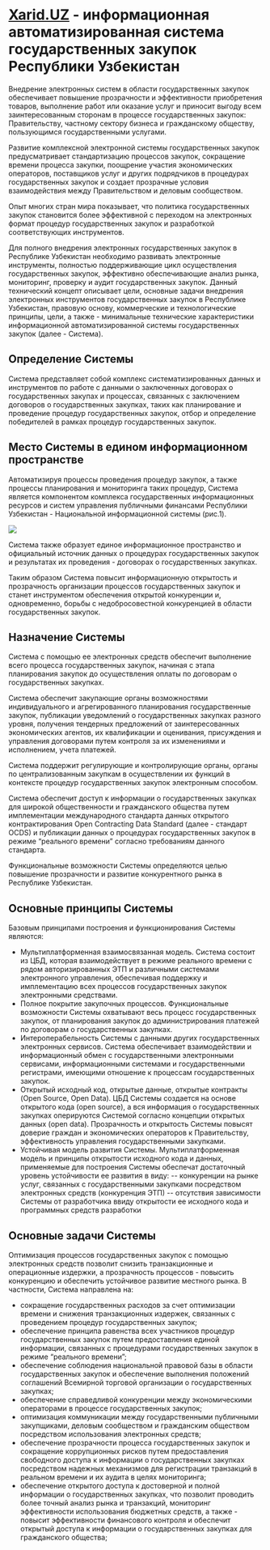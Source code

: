 # [Xarid.UZ](http://xarid.uz/) - информационная автоматизированная система государственных закупок Республики Узбекистан

Внедрение электронных систем в области государственных закупок обеспечивает повышение прозрачности и эффективности приобретения товаров, выполнение работ или оказание услуг и приносит выгоду всем заинтересованным сторонам в процессе государственных закупок: Правительству, частному сектору бизнеса и гражданскому обществу, пользующимся государственными услугами. 

Развитие комплексной электронной системы государственных закупок предусматривает стандартизацию процессов закупок, сокращение времени процесса закупки, поощрение участия экономических операторов, поставщиков услуг и других подрядчиков в процедурах государственных закупок и создает прозрачные условия взаимодействия между Правительством и деловым сообществом.

Опыт многих стран мира показывает, что политика государственных закупок становится более эффективной с переходом на электронных формат процедур государственных закупок и разработкой соответствующих инструментов.

Для полного внедрения электронных государственных закупок в Республике Узбекистан необходимо развивать электронные инструменты, полностью поддерживающие цикл осуществления государственных закупок, эффективно обеспечивающие анализ рынка, мониторинг, проверку и аудит государственных закупок. 
Данный технический концепт описывает цели, основные задачи внедрения электронных инструментов государственных закупок в Республике Узбекистан, правовую основу, коммерческие и технологические принципы, цели, а также - минимальные технические характеристики информационной автоматизированной системы государственных закупок (далее - Система).

## Определение Системы

Система представляет собой комплекс систематизированных данных и инструментов по работе с данными о заключенных договорах о государственных закупах и процессах, связанных с заключением договоров о государственных закупках, таких как планирование и проведение процедур государственных закупок, отбор и определение победителей в рамках процедур государственных закупок.

## Место Системы в едином информационном пространстве

Автоматизируя процессы проведения процедур закупок, а также процессы планирования и мониторинга таких процедур, Система является компонентом комплекса государственных информационных ресурсов и систем управления публичными финансами Республики Узбекистан - Национальной информационной системы (рис.1). 

![](https://github.com/uStudioCompany/xarid.uz/blob/d688a453688cca85af9706d8c3a7ab02e820c0e2/src/assets/UZ_NIS.png)

Система также образует единое информационное пространство и официальный источник данных о процедурах государственных закупок и результатах их проведения - договорах о государственных закупках. 

Таким образом Система повысит информационную открытость и прозрачность организации процессов государственных закупок и станет инструментом обеспечения открытой конкуренции и, одновременно, борьбы с недобросовестной конкуренцией в области государственных закупок.

## Назначение Системы

Система с помощью ее электронных средств обеспечит выполнение всего процесса государственных закупок, начиная с этапа планирования закупок до осуществления оплаты по договорам о государственных закупках. 

Система обеспечит закупающие органы возможностями индивидуального и агрегированного планирования государственные закупок, публикации уведомлений о государственных закупках разного уровня, получения тендерных предложений от заинтересованных экономических агентов, их квалификации и оценивания, присуждения и управления договорами путем контроля за их изменениями и исполнением, учета платежей. 

Система поддержит регулирующие и контролирующие органы, органы по централизованным закупкам в осуществлении их функций в контексте процедур государственных закупок электронным способом. 

Система обеспечит доступ к информации о государственных закупках для широкой общественности и гражданского общества путем имплементации международного  стандарта данных открытого контрактирования Open Contracting Data Standard (далее - стандарт OCDS) и публикации данных о процедурах государственных закупок в режиме “реального времени” согласно требованиям данного стандарта.

Функциональные возможности Системы определяются целью повышение прозрачности и развитие конкурентного рынка в Республике Узбекистан.

## Основные принципы Системы

Базовым принципами построения и функционирования Системы являются:

- Мультиплатформенная взаимосвязанная модель. Система состоит из ЦБД, которая взаимодействует в режиме реального времени с рядом авторизированных ЭТП и различными системами электронного управления, обеспечивая поддержку и имплементацию всех процессов государственных закупок электронными средствами. 
- Полное покрытие закупочных процессов. Функциональные возможности Системы охватывают весь процесс государственных закупок, от планирования закупок до администрирования платежей по договорам о государственных закупках. 
- Интероперабельность Системы с данными других государственных электронных сервисов. Система обеспечивает взаимодействии и информационный обмен с государственными электронными сервисами, информационными системами и государственными регистрами, имеющими отношение к процессам государственных закупок. 
- Открытый исходный код, открытые данные, открытые контракты (Open Source, Open Data). ЦБД Системы создается на основе открытого кода (оpen source), а вся информация о государственных закупках оперируются Системой согласно концепции открытых данных (open data). Прозрачность и открытость Системы повысят доверие граждан и экономических операторов к Правительству, эффективность управления государственными закупками. 
- Устойчивая модель развития Системы. Мультиплатформенная модель и принципы открытости исходного кода и данных, применяемые для построения Системы обеспечат достаточный уровень устойчивости ее развития в виду: 
-- конкуренции на рынке услуг, связанных с государственными закупками посредством электронных средств (конкуренция ЭТП)
-- отсутствия зависимости Системы от разработчика ввиду открытости ее исходного кода и программных средств разработки

## Основные задачи Системы

Оптимизация процессов государственных закупок с помощью электронных средств позволит снизить транзакционные  и операционные издержки, а прозрачность процессов - повысить конкуренцию и обеспечить устойчивое развитие местного рынка. В частности, Система направлена на:

- сокращение государственных расходов за счет оптимизации времени и снижения транзакционных издержек, связанных с проведением процедур государственных закупок;
- обеспечение принципа равенства всех участников процедур государственных закупок путем предоставления единой информации, связанных с процедурами государственных закупок в режиме “реального времени”;
- обеспечение соблюдения национальной правовой базы в области государственных закупок и обеспечение выполнения положений соглашений Всемирной торговой организации о государственных закупках;
- обеспечение справедливой конкуренции между экономическими операторами в процессе государственных закупок;
- оптимизация коммуникации между государственными публичными закупщиками, деловым сообществом и гражданским обществом посредством использования электронных средств;
- обеспечение прозрачности процесса государственных закупок и сокращение коррупционных рисков путем предоставления свободного доступа к информации о государственных закупках посредством надежных механизмов для регистрации транзакций в реальном времени и их аудита в целях мониторинга;
- обеспечение открытого доступа к достоверной и полной информации о государственных закупках, что позволит проводить более точный анализ рынка и транзакций, мониторинг эффективности использования бюджетных средств, а также - повысит эффективности финансового контроля и обеспечит открытый доступа к информации о государственных закупках для гражданского общества;
